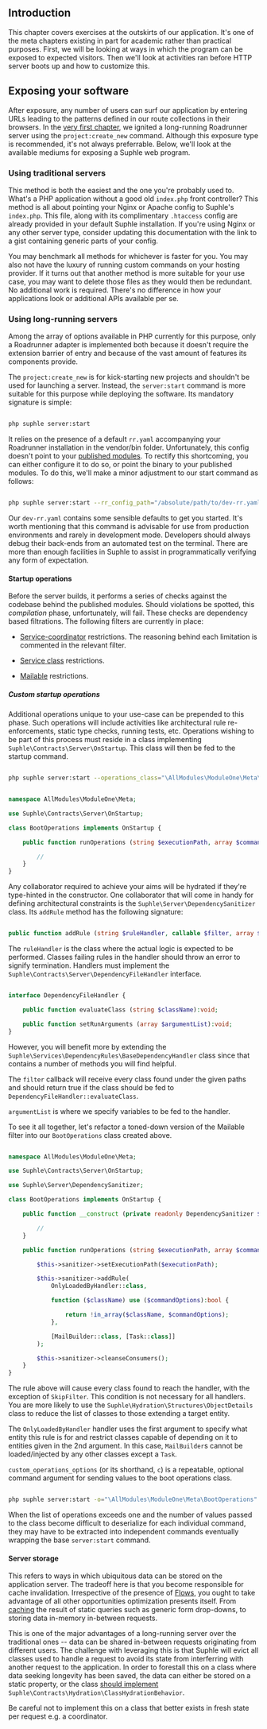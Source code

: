 ## Introduction

This chapter covers exercises at the outskirts of our application. It's one of the meta chapters existing in part for academic rather than practical purposes. First, we will be looking at ways in which the program can be exposed to expected visitors. Then we'll look at activities ran before HTTP server boots up and how to customize this.

## Exposing your software

After exposure, any number of users can surf our application by entering URLs leading to the patterns defined in our route collections in their browsers. In the [very first chapter](/docs/v1/quick-start), we ignited a long-running Roadrunner server using the `project:create_new` command. Although this exposure type is recommended, it's not always preferrable. Below, we'll look at the available mediums for exposing a Suphle web program.

### Using traditional servers

This method is both the easiest and the one you're probably used to. What's a PHP application without a good old `index.php` front controller? This method is all about pointing your Nginx or Apache config to Suphle's `index.php`. This file, along with its complimentary `.htaccess` config are already provided in your default Suphle installation. If you're using Nginx or any other server type, consider updating this documentation with the link to a gist containing generic parts of your config.

You may benchmark all methods for whichever is faster for you. You may also not have the luxury of running custom commands on your hosting provider. If it turns out that another method is more suitable for your use case, you may want to delete those files as they would then be redundant. No additional work is required. There's no difference in how your applications look or additional APIs available per se.

### Using long-running servers

Among the array of options available in PHP currently for this purpose, only a Roadrunner adapter is implemented both because it doesn't require the extension barrier of entry and because of the vast amount of features its components provide.

The `project:create_new` is for kick-starting new projects and shouldn't be used for launching a server. Instead, the `server:start` command is more suitable for this purpose while deploying the software. Its mandatory signature is simple:

```bash

php suphle server:start
```

It relies on the presence of a default `rr.yaml` accompanying your Roadrunner installation in the vendor/bin folder. Unfortunately, this config doesn't point to your [published modules](/docs/v1/modules). To rectify this shortcoming, you can either configure it to do so, or point the binary to your published modules. To do this, we'll make a minor adjustment to our start command as follows:

```bash

php suphle server:start --rr_config_path="/absolute/path/to/dev-rr.yaml"
```

Our `dev-rr.yaml` contains some sensible defaults to get you started. It's worth mentioning that this command is advisable for use from production environments and rarely in development mode. Developers should always debug their back-ends from an automated test on the terminal. There are more than enough facilities in Suphle to assist in programmatically verifying any form of expectation.

#### Startup operations

Before the server builds, it performs a series of checks against the codebase behind the published modules. Should violations be spotted, this *compilation* phase, unfortunately, will fail. These checks are dependency based filtrations. The following filters are currently in place:

- [Service-coordinator](/docs/v1/service-coordinators#Permitted-dependencies) restrictions. The reasoning behind each limitation is commented in the relevant filter.

- [Service class](/docs/v1/service-coordinators#Pure-services) restrictions.

- [Mailable](/docs/v1/io#mailing) restrictions.

##### Custom startup operations

Additional operations unique to your use-case can be prepended to this phase. Such operations will include activities like architectural rule re-enforcements, static type checks, running tests, etc. Operations wishing to be part of this process must reside in a class implementing `Suphle\Contracts\Server\OnStartup`. This class will then be fed to the startup command.

```bash

php suphle server:start --operations_class="\AllModules\ModuleOne\Meta\BootOperations" --custom_operations_options="\AllModules\ModuleOne\Services\SkipFilter"
```

```php

namespace AllModules\ModuleOne\Meta;

use Suphle\Contracts\Server\OnStartup;

class BootOperations implements OnStartup {

	public function runOperations (string $executionPath, array $commandOptions):void {

		//
	}
}
```

Any collaborator required to achieve your aims will be hydrated if they're type-hinted in the constructor. One collaborator that will come in handy for defining architectural constraints is the `Suphle\Server\DependencySanitizer` class. Its `addRule` method has the following signature:

```php

public function addRule (string $ruleHandler, callable $filter, array $argumentList):void;
```

The `ruleHandler` is the class where the actual logic is expected to be performed. Classes failing rules in the handler should throw an error to signify termination. Handlers must implement the `Suphle\Contracts\Server\DependencyFileHandler` interface.

```php

interface DependencyFileHandler {

	public function evaluateClass (string $className):void;

	public function setRunArguments (array $argumentList):void;
}
```

However, you will benefit more by extending the `Suphle\Services\DependencyRules\BaseDependencyHandler` class since that contains a number of methods you will find helpful.

The `filter` callback will receive every class found under the given paths and should return true if the class should be fed to `DependencyFileHandler::evaluateClass`.

`argumentList` is where we specify variables to be fed to the handler.

To see it all together, let's refactor a toned-down version of the Mailable filter into our `BootOperations` class created above.

```php

namespace AllModules\ModuleOne\Meta;

use Suphle\Contracts\Server\OnStartup;

use Suphle\Server\DependencySanitizer;

class BootOperations implements OnStartup {

	public function __construct (private readonly DependencySanitizer $sanitizer) {

		//
	}

	public function runOperations (string $executionPath, array $commandOptions):void {

		$this->sanitizer->setExecutionPath($executionPath);

		$this->sanitizer->addRule(
			OnlyLoadedByHandler::class,

			function ($className) use ($commandOptions):bool {

				return !in_array($className, $commandOptions);
			},

			[MailBuilder::class, [Task::class]]
		);

		$this->sanitizer->cleanseConsumers();
	}
}
```

The rule above will cause every class found to reach the handler, with the exception of `SkipFilter`. This condition is not necessary for all handlers. You are more likely to use the `Suphle\Hydration\Structures\ObjectDetails` class to reduce the list of classes to those extending a target entity.

The `OnlyLoadedByHandler` handler uses the first argument to specify what entity this rule is for and restrict classes capable of depending on it to entities given in the 2nd argument. In this case, `MailBuilder`s cannot be loaded/injected by any other classes except a `Task`.

`custom_operations_options` (or its shorthand, `c`) is a repeatable, optional command argument for sending values to the boot operations class.

```bash

php suphle server:start -o="\AllModules\ModuleOne\Meta\BootOperations" -c="\AllModules\ModuleOne\Services\SkipFilter" -c="\AllModules\ModuleOne\Services\AnotherSkip"
```

When the list of operations exceeds one and the number of values passed to the class become difficult to deserialize for each individual command, they may have to be extracted into independent commands eventually wrapping the base `server:start` command.

#### Server storage

This refers to ways in which ubiquitous data can be stored on the application server. The tradeoff here is that you become responsible for cache invalidation. Irrespective of the presence of [Flows](/docs/v1/flows), you ought to take advantage of all other opportunities optimization presents itself. From [caching](/docs/v1/io#caching) the result of static queries such as generic form drop-downs, to storing data in-memory in-between requests.

This is one of the major advantages of a long-running server over the traditional ones -- data can be shared in-between requests originating from different users. The challenge with leveraging this is that Suphle will evict all classes used to handle a request to avoid its state from interferring with another request to the application. In order to forestall this on a class where data seeking longevity has been saved, the data can either be stored on a static property, or the class [should implement](/docs/v1/container#Stickying-objects) `Suphle\Contracts\Hydration\ClassHydrationBehavior`.

Be careful not to implement this on a class that better exists in fresh state per request e.g. a coordinator.
